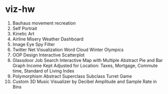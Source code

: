 # viz-hw
1) Bauhaus movement recreation
2) Self Portrait
3) Kinetic Art
4) Airline Misery Weather Dashboard
5) Image Eye Spy Filter
6) Twitter Net Visualization Word Cloud Winter Olympics
7) OOP Design Interactive Scatterplot
8) Glassdoor Job Search Interactive Map with Multiple Abstract Pie and Bar Graph Income Kept Adjusted for Location: Taxes, Mortgage, Commute time, Standard of Living Index
9) Polymorphism Abstract Superclass Subclass Turret Game
10) Custom 3D Music Visualizer by Decibel Amplitude and Sample Rate in Bins
